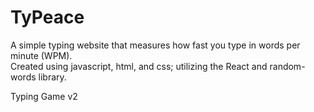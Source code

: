 # TyPeace 
A simple typing website that measures how fast you type in words per minute (WPM).
<br />
Created using javascript, html, and css; utilizing the React and random-words library.


Typing Game v2
